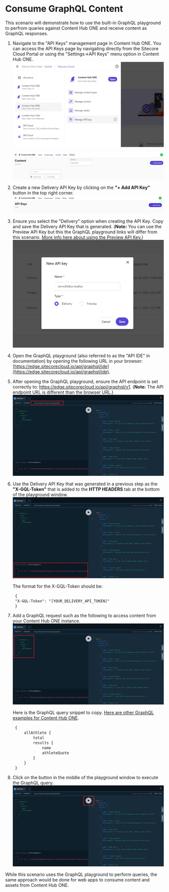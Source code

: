 # Consume GraphQL Content

This scenario will demonstrate how to use the built-in GraphQL playground to perfrom quaries against Content Hub ONE and receive content as GraphQL responses.

1. Navigate to the "API Keys" management page in Content Hub ONE. You can access the API Keys page by navigating directly from the Sitecore Cloud Portal or using the "Settings->API Keys" menu option in Content Hub ONE.
![Cloud Portal Navigation - API Keys](./media/gql-chone-1.jpg)

    ![Experience Editor](./media/gql-chone-2.jpg)

1. Create a new Delivery API Key by clicking on the **"+ Add API Key"** button in the top right corner.
![Content Hub ONE Navigation - API Keys](./media/gql-chone-5.jpg)

1. Ensure you select the "Delivery" option when creating the API Key. Copy and save the Delivery API Key that is generated. (**Note:** You can use the Preview API Key but this the GraphQL playground links will differ from this scenario. [More info here about using the Preview API Key.](https://doc.sitecore.com/ch-one/en/developers/content-hub-one/graphql--preview-and-delivery-apis.html))
![Delivery API Key Options](./media/gql-chone-3.jpg)

1. Open the GraphQL playground (also referred to as the "API IDE" in documentation) by opening the following URL in your browser: [https://edge.sitecorecloud.io/api/graphql/ide](https://edge.sitecorecloud.io/api/graphql/ide).

1. After opening the GraphQL playground, ensure the API endpoint is set correctly to: https://edge.sitecorecloud.io/api/graphql/v1. (**Note:** The API endpoint URL is different than the browser URL.)
![GraphQL Playground Endpoint](./media/gql-chone-9.jpg)

1. Use the Delivery API Key that was generated in a previous step as the **"X-GQL-Token"** that is added to the **HTTP HEADERS** tab at the bottom of the playground window.
![GraphQL Playground Token](./media/gql-chone-10.jpg)

    The format for the X-GQL-Token should be:

        {
        "X-GQL-Token": "[YOUR_DELIVERY_API_TOKEN]"
        }

1. Add a GraphQL request such as the following to access content from your Content Hub ONE instance.
![GraphQL Playground Request](./media/gql-chone-11.jpg)

    Here is the GraphQL query snippet to copy. [Here are other GraphQL examples for Content Hub ONE](https://doc.sitecore.com/ch-one/en/developers/content-hub-one/graphql--graphql-query-examples.html).

        {
            allAthlete {
                total
                results {
                    name
                    athleteQuote
                }
            }
        }

1. Click on the button in the middle of the playground window to execute the GraphQL query.
![GraphQL Playground Execute Button](./media/gql-chone-8.jpg)

While this scenario uses the GraphQL playground to perform queries, the same approach would be done for web apps to consume content and assets from Content Hub ONE.
